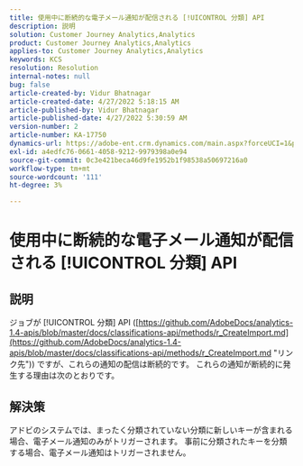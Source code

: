 ```yaml
---
title: 使用中に断続的な電子メール通知が配信される [!UICONTROL 分類] API
description: 説明
solution: Customer Journey Analytics,Analytics
product: Customer Journey Analytics,Analytics
applies-to: Customer Journey Analytics,Analytics
keywords: KCS
resolution: Resolution
internal-notes: null
bug: false
article-created-by: Vidur Bhatnagar
article-created-date: 4/27/2022 5:18:15 AM
article-published-by: Vidur Bhatnagar
article-published-date: 4/27/2022 5:30:59 AM
version-number: 2
article-number: KA-17750
dynamics-url: https://adobe-ent.crm.dynamics.com/main.aspx?forceUCI=1&pagetype=entityrecord&etn=knowledgearticle&id=cb09486d-e9c5-ec11-a7b6-0022480a10ee
exl-id: a4edfc76-0661-4058-9212-9979398a0e94
source-git-commit: 0c3e421beca46d9fe1952b1f98538a50697216a0
workflow-type: tm+mt
source-wordcount: '111'
ht-degree: 3%

---
```


# 使用中に断続的な電子メール通知が配信される [!UICONTROL 分類] API

## 説明


ジョブが [!UICONTROL 分類] API ([https://github.com/AdobeDocs/analytics-1.4-apis/blob/master/docs/classifications-api/methods/r_CreateImport.md](https://github.com/AdobeDocs/analytics-1.4-apis/blob/master/docs/classifications-api/methods/r_CreateImport.md "リンク先")) ですが、これらの通知の配信は断続的です。 これらの通知が断続的に発生する理由は次のとおりです。


## 解決策


アドビのシステムでは、まったく分類されていない分類に新しいキーが含まれる場合、電子メール通知のみがトリガーされます。 事前に分類されたキーを分類する場合、電子メール通知はトリガーされません。
